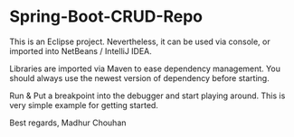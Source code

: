 # Spring-Boot-CRUD-Repo

 This is an Eclipse project. Nevertheless, it can be used via console, or imported into NetBeans / IntelliJ IDEA.

Libraries are imported via Maven to ease dependency management. You should always use the newest version of dependency before starting.

Run & Put a breakpoint into the debugger and start playing around. This is very simple example for getting started.

Best regards, Madhur Chouhan

